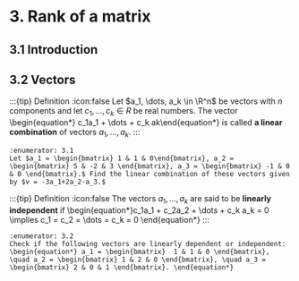 # 3. Rank of a matrix

## 3.1 Introduction

## 3.2 Vectors
:::{tip} Definition
:icon:false
Let $a_1, \dots, a_k \in \R^n$ be vectors with $n$ components and let $c_1, \dots, c_k \in R$ be real numbers. The vector
\begin{equation*} c_1a_1 + \dots + c_k ak\end{equation*}
is called **a linear combination** of vectors $a_1, \dots, a_k.$
:::

```{exercise}
:enumerator: 3.1
Let $a_1 = \begin{bmatrix} 1 & 1 & 0\end{bmatrix}, a_2 = \begin{bmatrix} 5 & -2 & 3 \end{bmatrix}, a_3 = \begin{bmatrix} -1 & 0 & 0 \end{bmatrix}.$ Find the linear combination of these vectors given by $v = -3a_1+2a_2-a_3.$
```

:::{tip} Definition
:icon:false
The vectors $a_1, \dots, a_k$ are said to be **linearly independent** if 
\begin{equation*}c_1a_1 + c_2a_2 + \dots + c_k a_k = 0 \implies c_1 = c_2 = \dots = c_k = 0 \end{equation*}
:::

```{exercise}
:enumerator: 3.2
Check if the following vectors are linearly dependent or independent:
\begin{equation*} a_1 = \begin{bmatrix}  1 & 1 & 0 \end{bmatrix}, \quad a_2 = \begin{bmatrix} 1 & 2 & 0 \end{bmatrix}, \quad a_3 = \begin{bmatrix} 2 & 0 & 1 \end{bmatrix}. \end{equation*}
```